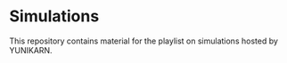 # Simulations
This repository contains material for the playlist on simulations hosted by YUNIKARN.
